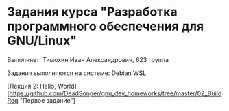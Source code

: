 # Задания курса "Разработка программного обеспечения для GNU/Linux" #
Выполняет: Тимохин Иван Александрович, 623 группа

Задания выполняются на системе: Debian WSL

[Лекция 2: Hello, World][https://github.com/DeadSonger/gnu_dev_homeworks/tree/master/02_BuildReq "Первое задание"]

